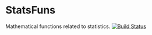 # StatsFuns

Mathematical functions related to statistics.
[![Build Status](https://travis-ci.org/JuliaStats/StatsFuns.jl.svg?branch=master)](https://travis-ci.org/JuliaStats/StatsFuns.jl)
